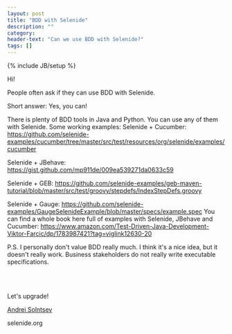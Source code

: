 ```yaml
---
layout: post
title: "BDD with Selenide"
description: ""
category:
header-text: "Can we use BDD with Selenide?"
tags: []
---
```

{% include JB/setup %}

Hi!

People often ask if they can use BDD with Selenide.

Short answer: Yes, you can!

There is plenty of BDD tools in Java and Python. You can use any of them with Selenide.
Some working examples:
Selenide + Cucumber: 
https://github.com/selenide-examples/cucumber/tree/master/src/test/resources/org/selenide/examples/cucumber

Selenide + JBehave:
https://gist.github.com/mp911de/009ea539271da0633c59

Selenide + GEB: 
https://github.com/selenide-examples/geb-maven-tutorial/blob/master/src/test/groovy/stepdefs/IndexStepDefs.groovy

Selenide + Gauge:
https://github.com/selenide-examples/GaugeSelenideExample/blob/master/specs/example.spec
You can find a whole book here full of examples with Selenide, JBehave and Cucumber:
https://www.amazon.com/Test-Driven-Java-Development-Viktor-Farcic/dp/1783987421?tag=viglink12630-20


P.S. I personally don't value BDD really much. I think it's a nice idea, but it doesn't really work. Business stakeholders do not really write executable specifications. 

<br/>
<br/>

Let's upgrade!

[Andrei Solntsev](http://asolntsev.github.io/)

selenide.org
